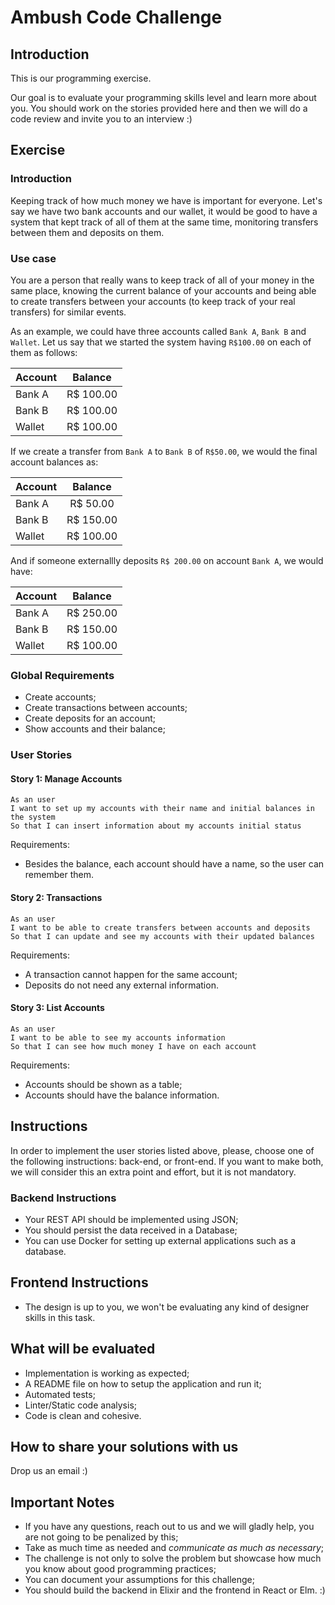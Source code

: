 # Ambush Code Challenge

## Introduction

This is our programming exercise.

Our goal is to evaluate your programming skills level and learn more about you. You should work on the stories provided here and then we will do a code review and invite you to an interview :)

## Exercise

### Introduction

Keeping track of how much money we have is important for everyone.
Let's say we have two bank accounts and our wallet, it would be good to have a system that kept track of all of them at the same time, monitoring transfers between them and deposits on them.

### Use case

You are a person that really wans to keep track of all of your money in the same place, knowing the current balance of your accounts and being able to create transfers between your accounts (to keep track of your real transfers) for similar events.

As an example, we could have three accounts called `Bank A`, `Bank B` and `Wallet`. Let us say that we started the system having `R$100.00` on each of them as follows:

| Account |  Balance   |
| ------- | :--------: |
| Bank A  | R\$ 100.00 |
| Bank B  | R\$ 100.00 |
| Wallet  | R\$ 100.00 |

If we create a transfer from `Bank A` to `Bank B` of `R$50.00`, we would the final account balances as:

| Account |  Balance   |
| ------- | :--------: |
| Bank A  | R\$ 50.00  |
| Bank B  | R\$ 150.00 |
| Wallet  | R\$ 100.00 |

And if someone externallly deposits `R$ 200.00` on account `Bank A`, we would have:

| Account |  Balance   |
| ------- | :--------: |
| Bank A  | R\$ 250.00 |
| Bank B  | R\$ 150.00 |
| Wallet  | R\$ 100.00 |

### Global Requirements

- Create accounts;
- Create transactions between accounts;
- Create deposits for an account;
- Show accounts and their balance;

### User Stories

#### Story 1: Manage Accounts

```
As an user
I want to set up my accounts with their name and initial balances in the system
So that I can insert information about my accounts initial status
```

Requirements:

- Besides the balance, each account should have a name, so the user can remember them.

#### Story 2: Transactions

```
As an user
I want to be able to create transfers between accounts and deposits
So that I can update and see my accounts with their updated balances
```

Requirements:

- A transaction cannot happen for the same account;
- Deposits do not need any external information.

#### Story 3: List Accounts

```
As an user
I want to be able to see my accounts information
So that I can see how much money I have on each account
```

Requirements:

- Accounts should be shown as a table;
- Accounts should have the balance information.

## Instructions

In order to implement the user stories listed above, please, choose one of the following instructions: back-end, or front-end. If you want to make both, we will consider this an extra point and effort, but it is not mandatory.

### Backend Instructions

- Your REST API should be implemented using JSON;
- You should persist the data received in a Database;
- You can use Docker for setting up external applications such as a database.

## Frontend Instructions

- The design is up to you, we won't be evaluating any kind of designer skills in this task.

## What will be evaluated

- Implementation is working as expected;
- A README file on how to setup the application and run it;
- Automated tests;
- Linter/Static code analysis;
- Code is clean and cohesive.

## How to share your solutions with us

Drop us an email :)

## Important Notes

- If you have any questions, reach out to us and we will gladly help, you are not going to be penalized by this;
- Take as much time as needed and _communicate as much as necessary_;
- The challenge is not only to solve the problem but showcase how much you know about good programming practices;
- You can document your assumptions for this challenge;
- You should build the backend in Elixir and the frontend in React or Elm. :)

